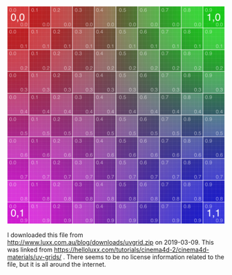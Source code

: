 ![UV_Grid_Sm](UV_Grid_Sm.jpg)

I downloaded this file from http://www.luxx.com.au/blog/downloads/uvgrid.zip on
2019-03-09. This was linked from
https://helloluxx.com/tutorials/cinema4d-2/cinema4d-materials/uv-grids/ . There
seems to be no license information related to the file, but it is all around the
internet.


